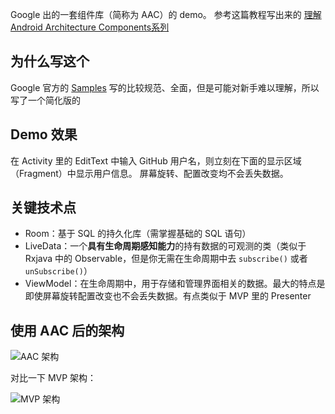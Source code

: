 
Google 出的一套组件库（简称为 AAC）的 demo。
参考这篇教程写出来的 [理解Android Architecture Components系列](https://www.jianshu.com/p/42eb71ec4a19)

## 为什么写这个
Google 官方的 [Samples](https://github.com/googlesamples/android-architecture-components) 写的比较规范、全面，但是可能对新手难以理解，所以写了一个简化版的

## Demo 效果
在 Activity 里的 EditText 中输入 GitHub 用户名，则立刻在下面的显示区域（Fragment）中显示用户信息。
屏幕旋转、配置改变均不会丢失数据。

## 关键技术点
- Room：基于 SQL 的持久化库（需掌握基础的 SQL 语句）
- LiveData：一个**具有生命周期感知能力**的持有数据的可观测的类（类似于Rxjava 中的 Observable，但是你无需在生命周期中去 `subscribe()` 或者 `unSubscribe()`）
- ViewModel：在生命周期中，用于存储和管理界面相关的数据。最大的特点是即使屏幕旋转配置改变也不会丢失数据。有点类似于 MVP 里的 Presenter

## 使用 AAC 后的架构
![AAC 架构](https://upload-images.jianshu.io/upload_images/3067882-edccc85dc787af85.png?imageMogr2/auto-orient/strip%7CimageView2/2/w/700)

对比一下 MVP 架构：

![MVP 架构](https://github.com/googlesamples/android-architecture/wiki/images/mvp.png)
